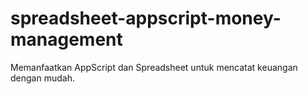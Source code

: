 # spreadsheet-appscript-money-management
Memanfaatkan AppScript dan Spreadsheet untuk mencatat keuangan dengan mudah.
